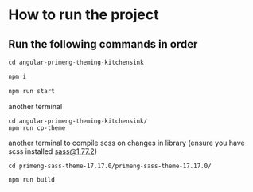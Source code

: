 
# How to run the project

## Run the following commands in order
```javascript
cd angular-primeng-theming-kitchensink

npm i

npm run start
```

another terminal 
```
cd angular-primeng-theming-kitchensink/
npm run cp-theme
```

another terminal to compile scss on changes in library (ensure you have scss installed sass@1.77.2)
```
cd primeng-sass-theme-17.17.0/primeng-sass-theme-17.17.0/

npm run build
```
